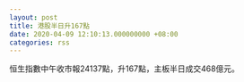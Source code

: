 ```yaml
---
layout: post
title: 港股半日升167點
date: 2020-04-09 12:10:13.000000000 +08:00
categories: rss
---
```


恒生指數中午收市報24137點，升167點，主板半日成交468億元。
